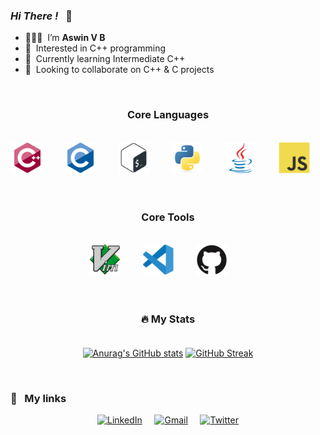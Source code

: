 <div>

###  ***Hi There !*** &nbsp; 👋
- 👨🏻‍💻 &nbsp;I’m **Aswin V B**
- 👀 &nbsp;Interested in C++ programming
- 🌱 &nbsp;Currently learning Intermediate C++
- 💞️ &nbsp;Looking to collaborate on C++ & C projects

</div>

<!---
vbaswin/vbaswin is a ✨ special ✨ repository because its `README.md` (this file) appears on your GitHub profile.
You can click the Preview link to take a look at your changes.
--->

<div id="badges" align='center'>
  
  <br>

  ### Core Languages

  <br />
  <img src="icons/cplusplus-original.svg" height='50' weight='50'> &nbsp; &nbsp; &nbsp; &nbsp;
  <img src="icons/c-original.svg" height='50' weight='50'> &nbsp; &nbsp; &nbsp; &nbsp;
  <img src="icons/bash-original.svg" height='50' weight='50'> &nbsp; &nbsp; &nbsp; &nbsp;
  <img src="icons/python-original.svg" height='50' weight='50'> &nbsp; &nbsp; &nbsp; &nbsp;
  <img src="icons/java-original.svg" height='50' weight='50'> &nbsp; &nbsp; &nbsp; &nbsp;
  <img src="icons/javascript-original.svg" height='50' weight='50'> &nbsp; &nbsp; &nbsp; &nbsp;
  <br>
  <br>

  ### Core Tools

  <br>
  <img src="icons/vim-original.svg" height='50' weight='50'> &nbsp; &nbsp; &nbsp; &nbsp;
  <img src="icons/vscode-original.svg" height='50' weight='50'> &nbsp; &nbsp; &nbsp; &nbsp;
  <img src="icons/github-original.svg" height='50' weight='50'> &nbsp; &nbsp; &nbsp; &nbsp;
  <br>
  <br>
  <br>
</div>

 <div align='center'>

  ### 🔥 My Stats <br><br>


  [![Anurag's GitHub stats](https://github-readme-stats.vercel.app/api?username=vbaswin)](https://github.com/anuraghazra/github-readme-stats)     [![GitHub Streak](http://github-readme-streak-stats.herokuapp.com?user=vbaswin)](https://git.io/streak-stats)

  <br>
  </div>

### 🔗 &nbsp; My links
<div align='center'>

[![LinkedIn](https://img.shields.io/badge/linkedin-%230077B5.svg?style=for-the-badge&logo=linkedin&logoColor=white)](https://www.linkedin.com/in/aswin-v-b-65426020a) &nbsp; &nbsp;
[![Gmail](https://img.shields.io/badge/Gmail-D14836?style=for-the-badge&logo=gmail&logoColor=white)](mailto:aswinvb10a@gmail.com) &nbsp; &nbsp;
[![Twitter](https://img.shields.io/badge/Twitter-%231DA1F2.svg?style=for-the-badge&logo=Twitter&logoColor=white)](https://twitter.com/aswinvb2001)

</div>


